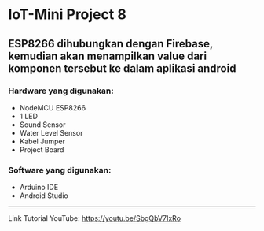 # IoT-Mini Project 8
ESP8266 dihubungkan dengan Firebase, kemudian akan menampilkan value dari komponen tersebut ke dalam aplikasi android
--------------------------------------------------

### Hardware yang digunakan: 
- NodeMCU ESP8266
- 1 LED
- Sound Sensor
- Water Level Sensor
- Kabel Jumper
- Project Board

### Software yang digunakan: 
- Arduino IDE
- Android Studio
--------------------------------------------------

Link Tutorial YouTube: https://youtu.be/SbgQbV7IxRo
